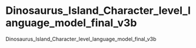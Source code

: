 # Dinosaurus_Island_Character_level_language_model_final_v3b
Dinosaurus_Island_Character_level_language_model_final_v3b
